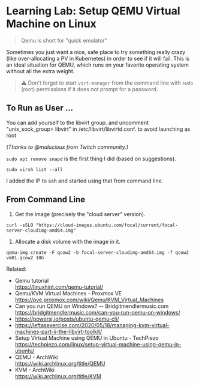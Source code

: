 # Learning Lab: Setup QEMU Virtual Machine on Linux

> Qemu is short for "quick emulator"

Sometimes you just want a nice, safe place to try something really
crazy (like over-allocating a PV in Kubernetes) in order to see if it
will fail. This is an ideal situation for QEMU, which runs on your
favorite operating system without all the extra weight.

> ⚠️
> Don't forget to start `virt-manager` from the command line with `sudo`
(root) permissions if it does not prompt for a password.

## To Run as User ...

You can add yourself to the libvirt group. and uncomment
"unix_sock_group= libvirt" in /etc/libvirt/libvirtd.conf. to avoid
launching as root

*(Thanks to @malucious from Twitch community.)*

`sudo apt remove snapd` is the first thing I did (based on suggestions).

```
sudo virsh list --all
```

I added the IP to ssh and started using that from command line.

## From Command Line

1. Get the image (precisely the "cloud server" version).

```
curl -sSLO "https://cloud-images.ubuntu.com/focal/current/focal-server-cloudimg-amd64.img"
```

1. Allocate a disk volume with the image in it.

```
qemu-img create -F qcow2 -b focal-server-cloudimg-amd64.img -f qcow2 vm01.qcow2 10G
```

Related:

* Qemu tutorial  
  <https://linuxhint.com/qemu-tutorial/>
* Qemu/KVM Virtual Machines - Proxmox VE  
  <https://pve.proxmox.com/wiki/Qemu/KVM_Virtual_Machines>
* Can you run QEMU on Windows? -- Bridgitmendlermusic.com  
  <https://bridgitmendlermusic.com/can-you-run-qemu-on-windows/>
* <https://powersj.io/posts/ubuntu-qemu-cli/>
* <https://leftasexercise.com/2020/05/18/managing-kvm-virtual-machines-part-ii-the-libvirt-toolkit/>
* Setup Virtual Machine using QEMU in Ubuntu - TechPiezo  
  <https://techpiezo.com/linux/setup-virtual-machine-using-qemu-in-ubuntu/>
* QEMU - ArchWiki  
  <https://wiki.archlinux.org/title/QEMU>
* KVM - ArchWiki  
  <https://wiki.archlinux.org/title/KVM>
